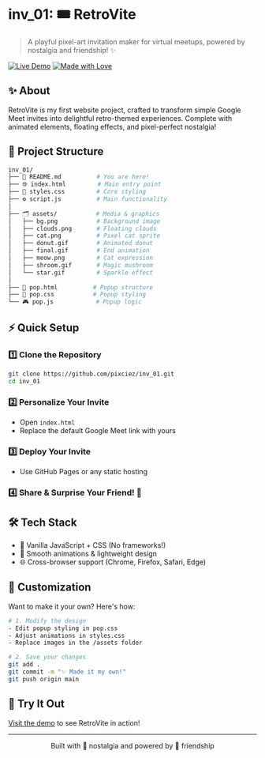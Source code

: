 # inv_01: 🎟️ RetroVite

> A playful pixel-art invitation maker for virtual meetups, powered by nostalgia and friendship! ✨

[![Live Demo](https://img.shields.io/badge/▶-Live_Demo-brightgreen)](https://pixciez.github.io/inv_01)
[![Made with Love](https://img.shields.io/badge/Made_with-♥-ff69b4)](https://github.com/pixciez)

## ✨ About

RetroVite is my first website project, crafted to transform simple Google Meet invites into delightful retro-themed experiences. Complete with animated elements, floating effects, and pixel-perfect nostalgia!

## 📁 Project Structure

```bash
inv_01/
├── 📄 README.md          # You are here!
├── 🌐 index.html         # Main entry point
├── 🎨 styles.css         # Core styling
├── ⚙️ script.js          # Main functionality
│
├── 🗂️ assets/           # Media & graphics
│   ├── bg.png           # Background image
│   ├── clouds.png       # Floating clouds
│   ├── cat.png          # Pixel cat sprite
│   ├── donut.gif        # Animated donut
│   ├── final.gif        # End animation
│   ├── meow.png         # Cat expression
│   ├── shroom.gif       # Magic mushroom
│   └── star.gif         # Sparkle effect
│
├── 🔮 pop.html          # Popup structure
├── 🎠 pop.css           # Popup styling
└── 🎮 pop.js            # Popup logic
```

## ⚡ Quick Setup

### 1️⃣ Clone the Repository
```bash
git clone https://github.com/pixciez/inv_01.git
cd inv_01
```

### 2️⃣ Personalize Your Invite
- Open `index.html`
- Replace the default Google Meet link with yours

### 3️⃣ Deploy Your Invite
- Use GitHub Pages or any static hosting

### 4️⃣ Share & Surprise Your Friend! 🎉

## 🛠️ Tech Stack

- 💫 Vanilla JavaScript + CSS (No frameworks!)
- 🌈 Smooth animations & lightweight design
- 🌐 Cross-browser support (Chrome, Firefox, Safari, Edge)

## 🎨 Customization

Want to make it your own? Here's how:

```bash
# 1. Modify the design
- Edit popup styling in pop.css
- Adjust animations in styles.css
- Replace images in the /assets folder

# 2. Save your changes
git add .
git commit -m "✨ Made it my own!"
git push origin main
```

## 🌟 Try It Out

[Visit the demo](https://pixciez.github.io/inv_01) to see RetroVite in action!

---

<p align="center">Built with 👾 nostalgia and powered by 💖 friendship</p>
